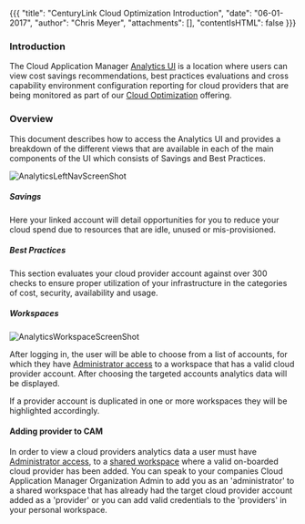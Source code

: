 {{{
  "title": "CenturyLink Cloud Optimization Introduction",
  "date": "06-01-2017",
  "author": "Chris Meyer",
  "attachments": [],
  "contentIsHTML": false
}}}

### Introduction
The Cloud Application Manager [Analytics UI](https://analytics.cam.ctl.io) is a location where users can view cost savings recommendations, best practices evaluations and cross capability environment configuration reporting for cloud providers that are being monitored as part of our [Cloud Optimization](https://www.ctl.io/cloud-application-manager/cloud-optimization) offering.   


### Overview
This document describes how to access the Analytics UI and provides a breakdown of the different views that are available in each of the main components of the UI which consists of Savings and Best Practices.


![AnalyticsLeftNavScreenShot](..\..\images\AnalyticsLeftNavScreenShot170601.png)


##### Savings
Here your linked account will detail opportunities for you to reduce your cloud spend due to resources that are idle, unused or mis-provisioned.  


##### Best Practices
This section evaluates your cloud provider account against over 300 checks to ensure proper utilization of your infrastructure in the categories of cost, security, availability and usage.   


##### Workspaces
![AnalyticsWorkspaceScreenShot](..\..\images\AnalyticsWorkspaceScreenShot170601.png)

After logging in, the user will be able to choose from a list of accounts, for which they have [Administrator access](https://www.ctl.io/knowledge-base/cloud-application-manager/core-concepts/workspaces-and-collaboration/#workspaces) to a workspace that has a valid cloud provider account. After choosing the targeted accounts analytics data will be displayed.

If a provider account is duplicated in one or more workspaces they will be highlighted accordingly.  


#### Adding provider to CAM
In order to view a cloud providers analytics data a user must have [Administrator access](https://www.ctl.io/knowledge-base/cloud-application-manager/core-concepts/workspaces-and-collaboration/#workspaces), to a [shared workspace](https://www.ctl.io/knowledge-base/cloud-application-manager/core-concepts/workspaces-and-collaboration/#sharing-boxes-instances-and-providers) where a valid on-boarded cloud provider has been added. You can speak to your companies Cloud Application Manager Organization Admin to add you as an 'administrator' to a shared workspace that has already had the target cloud provider account added as a 'provider' or you can add valid credentials to the 'providers' in your personal workspace.  
